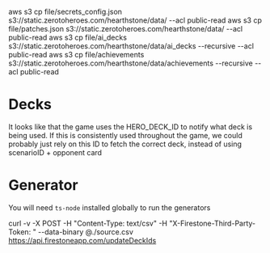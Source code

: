 aws s3 cp file/secrets_config.json s3://static.zerotoheroes.com/hearthstone/data/ --acl public-read
aws s3 cp file/patches.json s3://static.zerotoheroes.com/hearthstone/data/ --acl public-read
aws s3 cp file/ai_decks s3://static.zerotoheroes.com/hearthstone/data/ai_decks --recursive --acl public-read
aws s3 cp file/achievements s3://static.zerotoheroes.com/hearthstone/data/achievements --recursive --acl public-read

# Decks

It looks like that the game uses the HERO_DECK_ID to notify what deck is being used. If this is consistently used
throughout the game, we could probably just rely on this ID to fetch the correct deck, instead of using scenarioID + opponent card

# Generator

You will need `ts-node` installed globally to run the generators

curl -v -X POST -H "Content-Type: text/csv" -H "X-Firestone-Third-Party-Token: <token>" --data-binary @./source.csv https://api.firestoneapp.com/updateDeckIds
